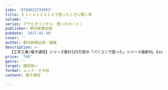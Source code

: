 ```yaml
---
isbn: '9784022724953'
title: Ｅｘｃｅｌ２０１６で困ったときに開く本
volume: ''
series: アサヒオリジナル　困ったｍｉｎｉ
publisher: 朝日新聞出版
pubdate: '2017-01-30'
cover: ''
author: 朝日新聞出版／編集
description: >-
  【工学工業/電子通信】シリーズ累計225万部の「パソコンで困った」シリーズ最新刊。Excel2016の疑問を「グラフで困った」「計算と関数で困った」「表の整理とデザインで困った」などの章に分けQ＆A形式で答える。Word版も同時刊行。
price: '740'
genre: ''
target: 雑誌扱い
format: ムック・その他
content: 電子通信

---
```

